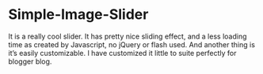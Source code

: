 Simple-Image-Slider
===================

It is a really cool slider. It has pretty nice sliding effect, and a less loading time as created by Javascript, no jQuery or flash used. And another thing is it’s easily customizable. I have customized it little to suite perfectly for blogger blog.
